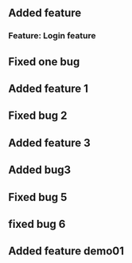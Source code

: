 ## Added feature

### Feature: Login feature

## Fixed one bug


## Added feature 1

## Fixed bug 2

## Added feature 3

## Added bug3

## Fixed bug 5

## fixed bug 6


## Added feature demo01